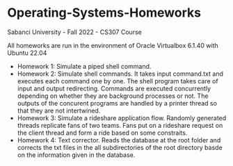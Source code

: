 # Operating-Systems-Homeworks
Sabanci University - Fall 2022 - CS307 Course

All homeworks are run in the environment of Oracle Virtualbox 6.1.40 with Ubuntu 22.04

- Homework 1: Simulate a piped shell command.
- Homework 2: Simulate shell commands. It takes input command.txt and executes each command one by one. The shell program takes care of input and output redirecting. Commands are executed concurrently depending on whether they are background processes or not. The outputs of the concurent programs are handled by a printer thread so that they are not intertwined.
- Homework 3: Simulate a rideshare application flow. Randomly generated threads replicate fans of two teams. Fans put on a rideshare request on the client thread and form a ride based on some constraits.
- Homework 4: Text corrector. Reads the database at the root folder and corrects the txt files in the all subdirectories of the root directory basde on the information given in the database.
